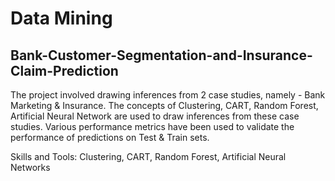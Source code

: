 # Data Mining
Bank-Customer-Segmentation-and-Insurance-Claim-Prediction
----------------------------------------------------------
The project involved drawing inferences from 2 case studies, namely - Bank Marketing & Insurance. The concepts of Clustering, CART, Random Forest, Artificial Neural Network are used to draw inferences from these case studies. Various performance metrics have been used to validate the performance of predictions on Test & Train sets.

Skills and Tools: Clustering, CART, Random Forest, Artificial Neural Networks

